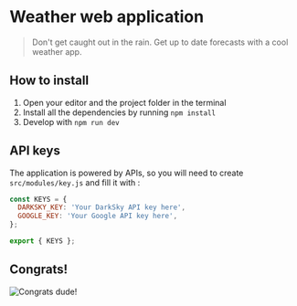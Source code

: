 # Weather web application
> Don't get caught out in the rain. Get up to date forecasts with a cool weather app.

## How to install
1. Open your editor and the project folder in the terminal
2. Install all the dependencies by running `npm install`
3. Develop with `npm run dev`

## API keys

The application is powered by APIs, so you will need to create `src/modules/key.js` and fill it with :

```javascript
const KEYS = {
  DARKSKY_KEY: 'Your DarkSky API key here',
  GOOGLE_KEY: 'Your Google API key here',
};

export { KEYS };
```

## Congrats!

![Congrats dude!](https://media.giphy.com/media/YRuFixSNWFVcXaxpmX/giphy.gif)
